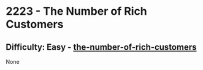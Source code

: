 <h1>2223 - The Number of Rich Customers</h1><h2>Difficulty: Easy - <a href="https://leetcode.com/problems/the-number-of-rich-customers/">the-number-of-rich-customers</a></h2>None